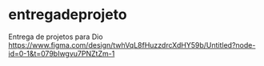 # entregadeprojeto
Entrega de projetos para Dio
https://www.figma.com/design/twhVqL8fHuzzdrcXdHY59b/Untitled?node-id=0-1&t=079bIwgvu7PNZtZm-1
